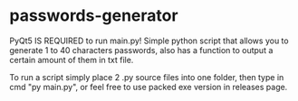 # passwords-generator
PyQt5 IS REQUIRED to run main.py!
Simple python script that allows you to generate 1 to 40 characters passwords, also has a function to output a certain amount of them in txt file.

To run a script simply place 2 .py source files into one folder, then type in cmd "py main.py", or feel free to use packed exe version in releases page.
